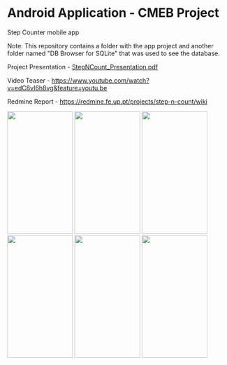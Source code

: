 # Android Application - CMEB Project
Step Counter mobile app

Note: This repository contains a folder with the app project and another folder named "DB Browser for SQLite" that was used to see the database.

Project Presentation - [StepNCount_Presentation.pdf](https://github.com/marianacalado/CMEB-Project/files/10247892/StepNCount_Presentation.pdf)

Video Teaser - https://www.youtube.com/watch?v=edC8vI6h8vg&feature=youtu.be

Redmine Report - https://redmine.fe.up.pt/projects/step-n-count/wiki

<img src="https://user-images.githubusercontent.com/93708709/222200898-a4d331bd-e6a4-419d-8888-9d3bba049b67.jpg" width="150" height="280"> <img src="https://user-images.githubusercontent.com/93708709/222191715-0dbb8aee-be3b-483c-93f3-9107a31c0386.jpg" width="150" height="280"> <img src="https://user-images.githubusercontent.com/93708709/222191715-0dbb8aee-be3b-483c-93f3-9107a31c0386.jpg" width="150" height="280"> <img src="https://user-images.githubusercontent.com/93708709/222191727-5fea977a-06a2-45e6-b568-c223d4bd686c.jpg " width="150" height="280"> <img src="https://user-images.githubusercontent.com/93708709/222191743-c1617aad-36da-4e12-bc20-6c9601faaa36.jpg" width="150" height="280"> <img src="https://user-images.githubusercontent.com/93708709/222191756-77f44d40-93e4-49ec-bb42-705bc2a6854e.jpg" width="150" height="280">



